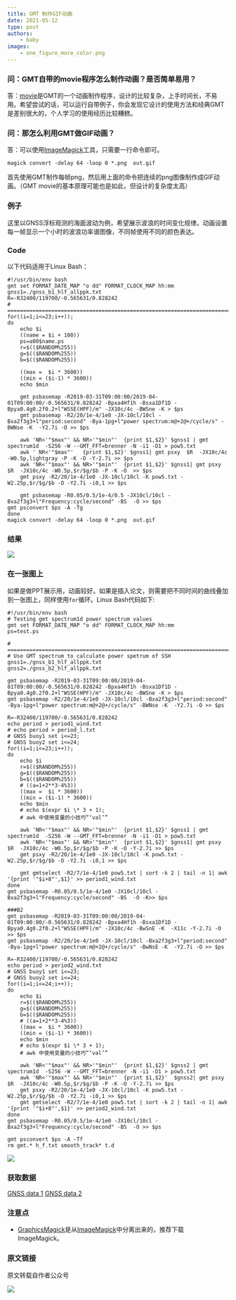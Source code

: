 ```yaml
---
title: GMT 制作GIF动画
date: 2021-05-12
type: post
authors:
    - baby
images:
    - one_figure_more_color.png
---
```


### 问：GMT自带的movie程序怎么制作动画？是否简单易用？

答：[movie](https://docs.generic-mapping-tools.org/dev/movie.html#s)是GMT的一个动画制作程序，设计的比较复杂，上手时间长，不易用。希望尝试的话，可以运行自带例子，你会发现它设计的使用方法和经典GMT是差别很大的，个人学习的使用经历比较糟糕。

### 问：那怎么利用GMT做GIF动画？
答：可以使用[ImageMagick](https://imagemagick.org)工具，只需要一行命令即可。
```
magick convert -delay 64 -loop 0 *.png  out.gif
```
首先使用GMT制作每帧png，然后用上面的命令把连续的png图像制作成GIF动画。（GMT movie的基本原理可能也是如此，但设计的复杂度太高）


### 例子
这里以GNSS浮标观测的海面波动为例，希望展示波浪的时间变化规律。动画设置每一帧显示一个小时的波浪功率谱图像，不同帧使用不同的颜色表达。


### Code
以下代码适用于Linux Bash：
```
#!/usr/bin/env bash
gmt set FORMAT_DATE_MAP "o dd" FORMAT_CLOCK_MAP hh:mm 
gnss1=./gnss_b1_hlf_allppk.txt
R=-R32400/119700/-0.565631/0.828242
# ==========================================================================================================
for((i=1;i<=23;i++));  
do   
	echo $i
	((name = $i + 100))
	ps=a00$name.ps
	r=$(($RANDOM%255))
	g=$(($RANDOM%255))
	b=$(($RANDOM%255))
	
	((max =  $i * 3600))
	((min = ($i-1) * 3600))
	echo $min

	gmt psbasemap -R2019-03-31T09:00:00/2019-04-01T09:00:00/-0.565631/0.828242 -Bpxa4Hf1h -Bsxa1Df1D -Bpya0.4g0.2f0.2+l"WSSE(HPF)/m" -JX10c/4c -BWSne -K > $ps
	gmt psbasemap -R2/20/1e-4/1e0 -JX-10cl/10cl -Bxa2f3g3+l"period:second" -Bya-1pg+l"power spectrum:m@+2@+/cycle/s" -BWNse -K  -Y2.7i -O >> $ps
	
	awk 'NR<'"$max"' && NR>'"$min"'  {print $1,$2}' $gnss1 | gmt spectrum1d  -S256 -W --GMT_FFT=brenner -N -i1 -D1 > pow5.txt
	awk ' NR<'"$max"'   {print $1,$2}' $gnss1| gmt psxy  $R  -JX10c/4c -W0.5p,lightgray -P -K -O -Y-2.7i >> $ps
	awk 'NR<'"$max"' && NR>'"$min"'  {print $1,$2}' $gnss1| gmt psxy  $R  -JX10c/4c -W0.5p,$r/$g/$b -P -K -O  >> $ps
	gmt psxy -R2/20/1e-4/1e0 -JX-10cl/10cl -K pow5.txt -W2.25p,$r/$g/$b -O -Y2.7i -i0,1 >> $ps

	gmt psbasemap -R0.05/0.5/1e-4/0.5 -JX10cl/10cl -Bxa2f3g3+l"Frequency:cycle/second" -BS  -O >> $ps
gmt psconvert $ps -A -Tg
done
magick convert -delay 64 -loop 0 *.png  out.gif

```

### 结果

![](wave_spectrum.gif)

### 在一张图上
如果是做PPT展示用，动画较好。如果是插入论文，则需要把不同时间的曲线叠加到一张图上，同样使用`for`循环。Linux Bash代码如下:

```
#!/usr/bin/env bash
# Testing gmt spectrum1d power spectrum values
gmt set FORMAT_DATE_MAP "o dd" FORMAT_CLOCK_MAP hh:mm 
ps=test.ps

# ==========================================================================================================
# Use GMT spectrum to calculate power spetrum of SSH
gnss1=./gnss_b1_hlf_allppk.txt
gnss2=./gnss_b2_hlf_allppk.txt

gmt psbasemap -R2019-03-31T09:00:00/2019-04-01T09:00:00/-0.565631/0.828242 -Bpxa4Hf1h -Bsxa1Df1D -Bpya0.4g0.2f0.2+l"WSSE(HPF)/m" -JX10c/4c -BWSne -K > $ps
gmt psbasemap -R2/20/1e-4/1e0 -JX-10cl/10cl -Bxa2f3g3+l"period:second" -Bya-1pg+l"power spectrum:m@+2@+/cycle/s" -BWNse -K  -Y2.7i -O >> $ps

R=-R32400/119700/-0.565631/0.828242
echo period > period1_wind.txt
# echo period > period_l.txt
# GNSS buoy1 set i<=23;
# GNSS buoy2 set i<=24;
for((i=1;i<=23;i++));  
do   
	echo $i
	r=$(($RANDOM%255))
	g=$(($RANDOM%255))
	b=$(($RANDOM%255))
	# ((a=1+2**3-4%3))
	((max =  $i * 3600))
	((min = ($i-1) * 3600))
	echo $min
	# echo $(expr $i \* 3 + 1);  
	# awk 中使用变量的小技巧“‘val’”
	
	awk 'NR<'"$max"' && NR>'"$min"'  {print $1,$2}' $gnss1 | gmt spectrum1d  -S256 -W --GMT_FFT=brenner -N -i1 -D1 > pow5.txt
	awk 'NR<'"$max"' && NR>'"$min"'  {print $1,$2}' $gnss1| gmt psxy  $R  -JX10c/4c -W0.5p,$r/$g/$b -P -K -O -Y-2.7i >> $ps
	gmt psxy -R2/20/1e-4/1e0 -JX-10cl/10cl -K pow5.txt -W2.25p,$r/$g/$b -O -Y2.7i -i0,1 >> $ps

	gmt gmtselect -R2/7/1e-4/1e0 pow5.txt | sort -k 2 | tail -n 1| awk '{print '"$i+8"',$1}' >> period1_wind.txt
done
gmt psbasemap -R0.05/0.5/1e-4/1e0 -JX10cl/10cl -Bxa2f3g3+l"Frequency:cycle/second" -BS  -O -K>> $ps

###B2
gmt psbasemap -R2019-03-31T09:00:00/2019-04-01T09:00:00/-0.565631/0.828242 -Bpxa4Hf1h -Bsxa1Df1D -Bpya0.4g0.2f0.2+l"WSSE(HPF)/m" -JX10c/4c -BwSnE -K  -X11c -Y-2.7i -O >> $ps
gmt psbasemap -R2/20/1e-4/1e0 -JX-10cl/10cl -Bxa2f3g3+l"period:second" -Bya-1pg+l"power spectrum:m@+2@+/cycle/s" -BwNsE -K  -Y2.7i -O >> $ps

R=-R32400/119700/-0.565631/0.828242
echo period > period2_wind.txt
# GNSS buoy1 set i<=23;
# GNSS buoy2 set i<=24;
for((i=1;i<=24;i++));  
do   
	echo $i
	r=$(($RANDOM%255))
	g=$(($RANDOM%255))
	b=$(($RANDOM%255))
	# ((a=1+2**3-4%3))
	((max =  $i * 3600))
	((min = ($i-1) * 3600))
	echo $min
	# echo $(expr $i \* 3 + 1);  
	# awk 中使用变量的小技巧“‘val’”
	
	awk 'NR<'"$max"' && NR>'"$min"'  {print $1,$2}' $gnss2 | gmt spectrum1d  -S256 -W --GMT_FFT=brenner -N -i1 -D1 > pow5.txt
	awk 'NR<'"$max"' && NR>'"$min"'  {print $1,$2}'  $gnss2| gmt psxy  $R  -JX10c/4c -W0.5p,$r/$g/$b -P -K -O -Y-2.7i >> $ps
	gmt psxy -R2/20/1e-4/1e0 -JX-10cl/10cl -K pow5.txt -W2.25p,$r/$g/$b -O -Y2.7i -i0,1 >> $ps
	gmt gmtselect -R2/7/1e-4/1e0 pow5.txt | sort -k 2 | tail -n 1| awk '{print '"$i+8"',$1}' >> period2_wind.txt
done
gmt psbasemap -R0.05/0.5/1e-4/1e0 -JX10cl/10cl -Bxa2f3g3+l"Frequency:cycle/second" -BS  -O >> $ps

gmt psconvert $ps -A -Tf
rm gmt.* h_f.txt smooth_track* t.d
```

![](one_figure_more_color.png)

### 获取数据

[GNSS data 1](https://www.jianguoyun.com/p/DXyywDoQ2PCQBxjrxaAD)
[GNSS data 2](https://www.jianguoyun.com/p/DedS1rAQ2PCQBxirpOMD)

### 注意点

- [GraphicsMagick](http://www.graphicsmagick.org)是从[ImageMagick](https://imagemagick.org/)中分离出来的，推荐下载ImageMagick。

### 原文链接

原文转载自作者公众号

![](QR.jpg)